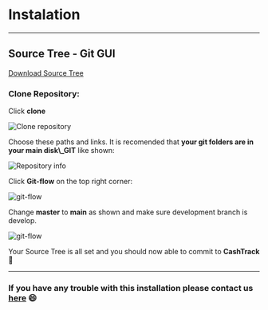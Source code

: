 # Instalation

---

## Source Tree -  Git GUI

<a href="https://www.sourcetreeapp.com/" target="_blank">Download Source Tree</a>

### Clone Repository:

Click **clone**

![Clone repository](https://github.com/eusouorui/CashTrack/blob/develop/CashTrack/imgs/installation/sourcetree/clone-button.png)

Choose these paths and links. It is recomended that **your git folders are in your main disk\\_GIT** like shown:

![Repository info](https://github.com/eusouorui/CashTrack/blob/develop/CashTrack/imgs/installation/sourcetree/clone-paths.png)

Click **Git-flow** on the top right corner:

![git-flow](https://github.com/eusouorui/CashTrack/blob/develop/CashTrack/imgs/installation/sourcetree/Git-Flow-click.png)

Change **master** to **main** as shown and make sure development branch is develop. 

![git-flow](https://github.com/eusouorui/CashTrack/blob/develop/CashTrack/imgs/installation/sourcetree/git-flow-fields.png)

Your Source Tree is all set and you should now able to commit to **CashTrack** :rocket:

---

### If you have any trouble with this installation please contact us [here](https://github.com/eusouorui) :smile:







